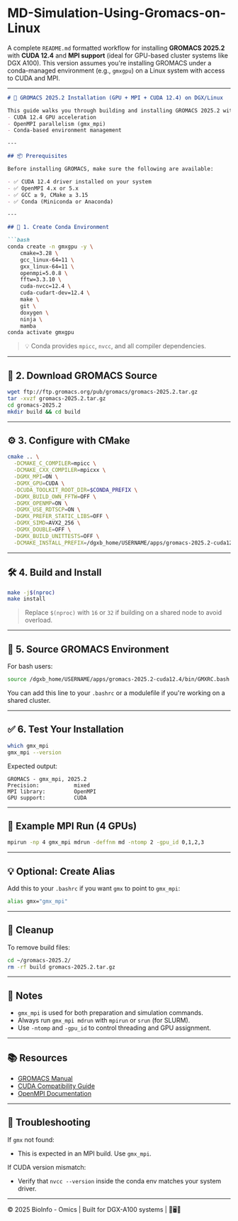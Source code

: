 # MD-Simulation-Using-Gromacs-on-Linux
A complete `README.md` formatted workflow for installing **GROMACS 2025.2** with **CUDA 12.4** and **MPI support** (ideal for GPU-based cluster systems like DGX A100). This version assumes you're installing GROMACS under a conda-managed environment (e.g., `gmxgpu`) on a Linux system with access to CUDA and MPI.

---

````markdown
# 🧬 GROMACS 2025.2 Installation (GPU + MPI + CUDA 12.4) on DGX/Linux

This guide walks you through building and installing GROMACS 2025.2 with:
- CUDA 12.4 GPU acceleration
- OpenMPI parallelism (gmx_mpi)
- Conda-based environment management

---

## 📦 Prerequisites

Before installing GROMACS, make sure the following are available:

- ✅ CUDA 12.4 driver installed on your system
- ✅ OpenMPI 4.x or 5.x
- ✅ GCC ≥ 9, CMake ≥ 3.15
- ✅ Conda (Miniconda or Anaconda)

---

## 🧪 1. Create Conda Environment

```bash
conda create -n gmxgpu -y \
    cmake=3.28 \
    gcc_linux-64=11 \
    gxx_linux-64=11 \
    openmpi=5.0.8 \
    fftw=3.3.10 \
    cuda-nvcc=12.4 \
    cuda-cudart-dev=12.4 \
    make \
    git \
    doxygen \
    ninja \
    mamba
conda activate gmxgpu
````

> 💡 Conda provides `mpicc`, `nvcc`, and all compiler dependencies.

---

## 📂 2. Download GROMACS Source

```bash
wget ftp://ftp.gromacs.org/pub/gromacs/gromacs-2025.2.tar.gz
tar -xvzf gromacs-2025.2.tar.gz
cd gromacs-2025.2
mkdir build && cd build
```

---

## ⚙️ 3. Configure with CMake

```bash
cmake .. \
  -DCMAKE_C_COMPILER=mpicc \
  -DCMAKE_CXX_COMPILER=mpicxx \
  -DGMX_MPI=ON \
  -DGMX_GPU=CUDA \
  -DCUDA_TOOLKIT_ROOT_DIR=$CONDA_PREFIX \
  -DGMX_BUILD_OWN_FFTW=OFF \
  -DGMX_OPENMP=ON \
  -DGMX_USE_RDTSCP=ON \
  -DGMX_PREFER_STATIC_LIBS=OFF \
  -DGMX_SIMD=AVX2_256 \
  -DGMX_DOUBLE=OFF \
  -DGMX_BUILD_UNITTESTS=OFF \
  -DCMAKE_INSTALL_PREFIX=/dgxb_home/USERNAME/apps/gromacs-2025.2-cuda12.4
```

---

## 🛠️ 4. Build and Install

```bash
make -j$(nproc)
make install
```

> Replace `$(nproc)` with `16` or `32` if building on a shared node to avoid overload.

---

## 🔁 5. Source GROMACS Environment

For bash users:

```bash
source /dgxb_home/USERNAME/apps/gromacs-2025.2-cuda12.4/bin/GMXRC.bash
```

You can add this line to your `.bashrc` or a modulefile if you're working on a shared cluster.

---

## ✅ 6. Test Your Installation

```bash
which gmx_mpi
gmx_mpi --version
```

Expected output:

```
GROMACS - gmx_mpi, 2025.2
Precision:           mixed
MPI library:         OpenMPI
GPU support:         CUDA
```

---

## 🧪 Example MPI Run (4 GPUs)

```bash
mpirun -np 4 gmx_mpi mdrun -deffnm md -ntomp 2 -gpu_id 0,1,2,3
```

---

## 💡 Optional: Create Alias

Add this to your `.bashrc` if you want `gmx` to point to `gmx_mpi`:

```bash
alias gmx="gmx_mpi"
```

---

## 🧹 Cleanup

To remove build files:

```bash
cd ~/gromacs-2025.2/
rm -rf build gromacs-2025.2.tar.gz
```

---

## 🧾 Notes

* `gmx_mpi` is used for both preparation and simulation commands.
* Always run `gmx_mpi mdrun` with `mpirun` or `srun` (for SLURM).
* Use `-ntomp` and `-gpu_id` to control threading and GPU assignment.

---

## 📚 Resources

* [GROMACS Manual](https://manual.gromacs.org/documentation/)
* [CUDA Compatibility Guide](https://docs.nvidia.com/deploy/cuda-compatibility/)
* [OpenMPI Documentation](https://www.open-mpi.org/doc/)

---

## 🙋 Troubleshooting

If `gmx` not found:

* This is expected in an MPI build. Use `gmx_mpi`.

If CUDA version mismatch:

* Verify that `nvcc --version` inside the conda env matches your system driver.

---

© 2025 BioInfo - Omics | Built for DGX-A100 systems | 🧬🖥️🚀

```
